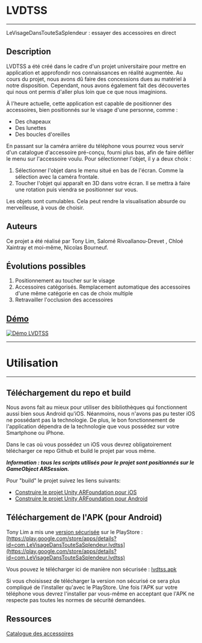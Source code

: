 # LVDTSS
***

LeVisageDansTouteSaSplendeur : essayer des accessoires en direct

## Description

LVDTSS a été créé dans le cadre d'un projet universitaire pour mettre en application et approfondir nos connaissances en réalité augmentée. Au cours du projet, nous avons dû faire des concessions dues au matériel à notre disposition. Cependant, nous avons également fait des découvertes qui nous ont permis d'aller plus loin que ce que nous imaginions.

À l'heure actuelle, cette application est capable de positionner des accessoires, bien positionnés sur le visage d'une personne, comme :
* Des chapeaux
* Des lunettes
* Des boucles d'oreilles

En passant sur la caméra arrière du téléphone vous pourrez vous servir d'un catalogue d'accessoire pré-conçu, fourni plus bas, afin de faire défiler le menu sur l'accessoire voulu. Pour sélectionner l'objet, il y a deux choix :

1. Sélectionner l'objet dans le menu situé en bas de l'écran. Comme la sélection avec la caméra frontale.
2. Toucher l'objet qui apparaît en 3D dans votre écran. Il se mettra à faire une rotation puis viendra se positionner sur vous.

Les objets sont cumulables. Cela peut rendre la visualisation absurde ou merveilleuse, à vous de choisir.

## Auteurs

Ce projet a été réalisé par Tony Lim, Salomé Rivoallanou-Drevet , Chloé Xaintray et moi-même, Nicolas Bourneuf.

## Évolutions possibles

1. Positionnement au toucher sur le visage
2. Accessoires catégorisés. Remplacement automatique des accessoires d'une même catégorie en cas de choix multiple
3. Retravailler l'occlusion des accessoires

## [Démo](https://www.youtube.com/watch?v=SrFzd3g56aU)

[![Démo LVDTSS](demolvdtss.gif)](https://www.youtube.com/watch?v=SrFzd3g56aU)

***
# Utilisation
***

## Téléchargement du repo et build

Nous avons fait au mieux pour utiliser des bibliothèques qui fonctionnent aussi bien sous Android qu'iOS. Néanmoins, nous n'avons pas pu tester iOS ne possédant pas la technologie. De plus, le bon fonctionnement de l'application dépendra de la technologie que vous possédez sur votre Smartphone ou iPhone.

Dans le cas où vous possédez un iOS vous devrez obligatoirement télécharger ce repo Github et build le projet par vous même.

***Information : tous les scripts utilisés pour le projet sont positionnés sur le GameObject ARSession.***

Pour "build" le projet suivez les liens suivants:

* [Construire le projet Unity ARFoundation pour iOS](https://www.youtube.com/watch?v=eu_eG0eTFlA)
* [Construire le projet Unity ARFoundation pour Android](https://www.youtube.com/watch?v=0mpsiO2lCx0)

## Téléchargement de l'APK (pour Android)

Tony Lim a mis une [version sécurisée](https://play.google.com/store/apps/details?id=com.LeVisageDansTouteSaSplendeur.lvdtss) sur le PlayStore : [https://play.google.com/store/apps/details?id=com.LeVisageDansTouteSaSplendeur.lvdtss](https://play.google.com/store/apps/details?id=com.LeVisageDansTouteSaSplendeur.lvdtss)

Vous pouvez le télécharger ici de manière non sécurisée : [lvdtss.apk](https://nicolas-bourneuf.fr/lvdtss.apk)

Si vous choisissez de télécharger la version non sécurisé ce sera plus compliqué de l'installer qu'avec le PlayStore. Une fois l'APK sur votre téléphone vous devrez l'installer par vous-même en acceptant que l'APK ne respecte pas toutes les normes de sécurité demandées.

## Ressources
[Catalogue des accessoires](icosVirtualMenu/catalogue.pdf "Catalogue des accessoires")

